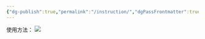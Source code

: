 ```yaml
---
{"dg-publish":true,"permalink":"/instruction/","dgPassFrontmatter":true,"created":"2025-08-13T11:56:47.946+08:00","updated":"2025-08-15T17:37:49.539+08:00"}
---
```


使用方法：
![](https://mes-photos.oss-cn-hangzhou.aliyuncs.com/img/%E6%93%8D%E4%BD%9C%E6%96%B9%E6%B3%95.png)